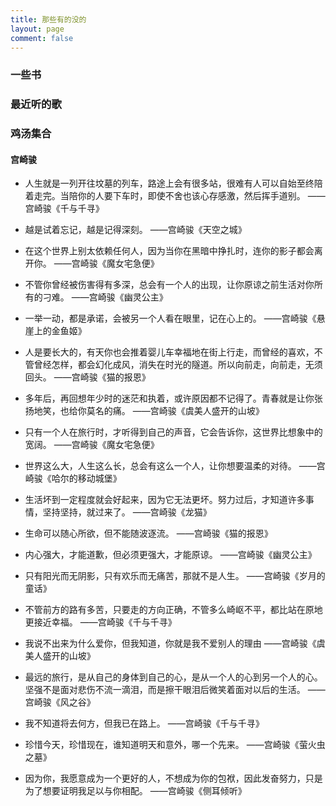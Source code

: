 ```yaml
---
title: 那些有的没的
layout: page
comment: false
---
```



### <i class="fa fa-book"></i> 一些书

### <i class="fa fa-music"></i> 最近听的歌

### <i class="fa fa-quote-left"></i> 鸡汤集合

#### 宫崎骏
* 人生就是一列开往坟墓的列车，路途上会有很多站，很难有人可以自始至终陪着走完。当陪你的人要下车时，即使不舍也该心存感激，然后挥手道别。 ——宫崎骏《千与千寻》

* 越是试着忘记，越是记得深刻。 ——宫崎骏《天空之城》

* 在这个世界上别太依赖任何人，因为当你在黑暗中挣扎时，连你的影子都会离开你。 ——宫崎骏《魔女宅急便》

* 不管你曾经被伤害得有多深，总会有一个人的出现，让你原谅之前生活对你所有的刁难。 ——宫崎骏《幽灵公主》

* 一举一动，都是承诺，会被另一个人看在眼里，记在心上的。 ——宫崎骏《悬崖上的金鱼姬》

* 人是要长大的，有天你也会推着婴儿车幸福地在街上行走，而曾经的喜欢，不管曾经怎样，都会幻化成风，消失在时光的隧道。所以向前走，向前走，无须回头。 ——宫崎骏《猫的报恩》

* 多年后，再回想年少时的迷茫和执着，或许原因都不记得了。青春就是让你张扬地笑，也给你莫名的痛。 ——宫崎骏《虞美人盛开的山坡》

* 只有一个人在旅行时，才听得到自己的声音，它会告诉你，这世界比想象中的宽阔。 ——宫崎骏《魔女宅急便》

* 世界这么大，人生这么长，总会有这么一个人，让你想要温柔的对待。 ——宫崎骏《哈尔的移动城堡》

* 生活坏到一定程度就会好起来，因为它无法更坏。努力过后，才知道许多事情，坚持坚持，就过来了。 ——宫崎骏《龙猫》

* 生命可以随心所欲，但不能随波逐流。 ——宫崎骏《猫的报恩》　

* 内心强大，才能道歉，但必须更强大，才能原谅。 ——宫崎骏《幽灵公主》

* 只有阳光而无阴影，只有欢乐而无痛苦，那就不是人生。 ——宫崎骏《岁月的童话》

* 不管前方的路有多苦，只要走的方向正确，不管多么崎岖不平，都比站在原地更接近幸福。 ——宫崎骏《千与千寻》

* 我说不出来为什么爱你，但我知道，你就是我不爱别人的理由 ——宫崎骏《虞美人盛开的山坡》

* 最远的旅行，是从自己的身体到自己的心，是从一个人的心到另一个人的心。坚强不是面对悲伤不流一滴泪，而是擦干眼泪后微笑着面对以后的生活。 ——宫崎骏《风之谷》

* 我不知道将去何方，但我已在路上。 ——宫崎骏《千与千寻》

* 珍惜今天，珍惜现在，谁知道明天和意外，哪一个先来。 ——宫崎骏《萤火虫之墓》

* 因为你，我愿意成为一个更好的人，不想成为你的包袱，因此发奋努力，只是为了想要证明我足以与你相配。 ——宫崎骏《侧耳倾听》

